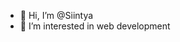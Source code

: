 - 👋 Hi, I’m @Siintya
- 👀 I’m interested in web development 
<!---
Siintya/Siintya is a ✨ special ✨ repository because its `README.md` (this file) appears on your GitHub profile.
You can click the Preview link to take a look at your changes.
--->
